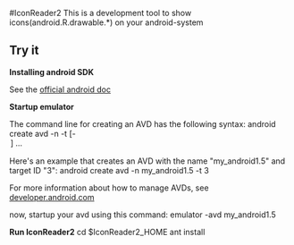 #IconReader2
This is a development tool to show icons(android.R.drawable.*) on your android-system

## Try it

__Installing android SDK__

See the [official android doc](http://developer.android.com/sdk/installing.html)

__Startup emulator__

The command line for creating an AVD has the following syntax:
  android create avd -n <name> -t <targetID> [-<option> <value>] ...

Here's an example that creates an AVD with the name "my_android1.5" and target ID "3":
  android create avd -n my_android1.5 -t 3 

For more information about how to manage AVDs, see [developer.android.com](http://developer.android.com/guide/developing/tools/avd.html)

now, startup your avd using this command:
  emulator -avd my_android1.5

__Run IconReader2__
  cd $IconReader2_HOME
  ant install

